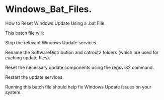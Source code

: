 # Windows_Bat_Files.

How to Reset Windows Update Using a .bat File.

This batch file will:

Stop the relevant Windows Update services.

Rename the SoftwareDistribution and catroot2 folders (which are used for caching update files).

Reset the necessary update components using the regsvr32 command.

Restart the update services.

Running this batch file should help fix Windows Update issues on your system.

